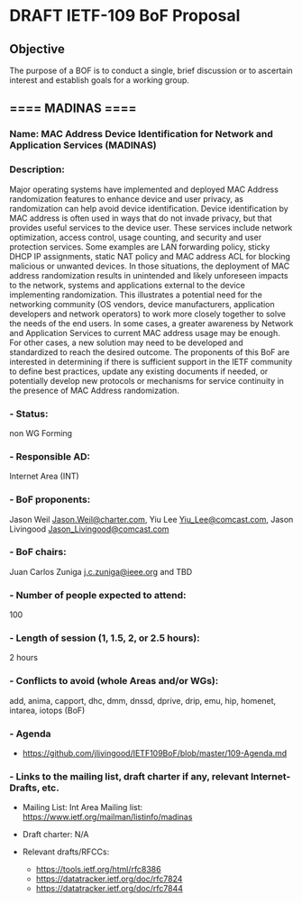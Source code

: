 # DRAFT IETF-109 BoF Proposal

## Objective

The purpose of a BOF is to conduct a single, brief discussion or to ascertain interest and establish goals for a working group. 

## ==== MADINAS ====

### Name: MAC Address Device Identification for Network and Application Services (MADINAS)

### Description: 
Major operating systems have implemented and deployed MAC Address randomization features to enhance device and user privacy, as randomization can help avoid device identification. Device identification by MAC address is often used in ways that do not invade privacy, but that provides useful services to the device user. These services include network optimization, access control, usage counting, and security and user protection services. Some examples are LAN forwarding policy, sticky DHCP IP assignments, static NAT policy and MAC address ACL for blocking malicious or unwanted devices. In those situations, the deployment of MAC address randomization results in unintended and likely unforeseen impacts to the network, systems and applications external to the device implementing randomization.
This illustrates a potential need for the networking community (OS vendors, device manufacturers, application developers and network operators) to work more closely together to solve the needs of the end users. In some cases, a greater awareness by Network and Application Services to current MAC address usage may be enough. For other cases, a new solution may need to be developed and standardized to reach the desired outcome. The proponents of this BoF are interested in determining if there is sufficient support in the IETF community to define best practices, update any existing documents if needed, or potentially develop new protocols or mechanisms for service continuity in the presence of MAC Address randomization.

### - Status: 
non WG Forming
### - Responsible AD: 
Internet Area (INT)
### - BoF proponents: 
Jason Weil <Jason.Weil@charter.com>, Yiu Lee <Yiu_Lee@comcast.com>, Jason Livingood <Jason_Livingood@comcast.com>
### - BoF chairs: 
Juan Carlos Zuniga <j.c.zuniga@ieee.org> and TBD
### - Number of people expected to attend: 
100
### - Length of session (1, 1.5, 2, or 2.5 hours): 
2 hours
### - Conflicts to avoid (whole Areas and/or WGs): 
add, anima, capport, dhc, dmm, dnssd, dprive, drip, emu, hip, homenet, intarea, iotops (BoF)

### - Agenda
   - https://github.com/jlivingood/IETF109BoF/blob/master/109-Agenda.md
### - Links to the mailing list, draft charter if any, relevant Internet-Drafts, etc.
   - Mailing List: Int Area Mailing list: https://www.ietf.org/mailman/listinfo/madinas
   - Draft charter: N/A
   - Relevant drafts/RFCCs:
   
     - https://tools.ietf.org/html/rfc8386
     - https://datatracker.ietf.org/doc/rfc7824
     - https://datatracker.ietf.org/doc/rfc7844
   
